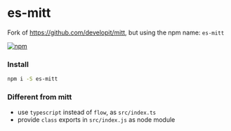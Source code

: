 # es-mitt

Fork of https://github.com/developit/mitt, but using the npm name: `es-mitt`

<a href="https://www.npmjs.org/package/es-mitt"><img src="https://img.shields.io/npm/v/es-mitt.svg?style=flat" alt="npm"></a>

### Install

```sh
npm i -S es-mitt
```

### Different from mitt

- use `typescript` instead of `flow`, as `src/index.ts`
- provide `class` exports in `src/index.js` as node module
